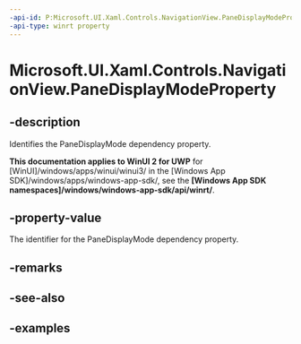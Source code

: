 ```yaml
---
-api-id: P:Microsoft.UI.Xaml.Controls.NavigationView.PaneDisplayModeProperty
-api-type: winrt property
---
```

<!-- Property syntax.
public DependencyProperty PaneDisplayModeProperty { get; }
-->

# Microsoft.UI.Xaml.Controls.NavigationView.PaneDisplayModeProperty


## -description

Identifies the PaneDisplayMode dependency property.


**This documentation applies to WinUI 2 for UWP** for [WinUI]/windows/apps/winui/winui3/ in the [Windows App SDK]/windows/apps/windows-app-sdk/, see the **[Windows App SDK namespaces]/windows/windows-app-sdk/api/winrt/**.

## -property-value

The identifier for the PaneDisplayMode dependency property.


## -remarks


## -see-also


## -examples


